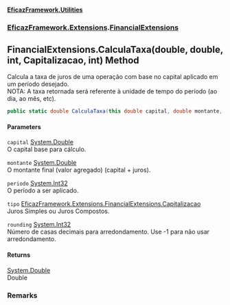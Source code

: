 #### [EficazFramework.Utilities](EficazFrameworkUtilities.md 'EficazFramework Utilities')
### [EficazFramework.Extensions](EficazFrameworkUtilities.md#EficazFramework_Extensions 'EficazFramework.Extensions').[FinancialExtensions](FinancialExtensions.md 'EficazFramework.Extensions.FinancialExtensions')
## FinancialExtensions.CalculaTaxa(double, double, int, Capitalizacao, int) Method
Calcula a taxa de juros de uma operação com base no capital aplicado em um período desejado.  
NOTA: A taxa retornada será referente à unidade de tempo do período (ao dia, ao mês, etc).  
```csharp
public static double CalculaTaxa(this double capital, double montante, int periodo, EficazFramework.Extensions.FinancialExtensions.Capitalizacao tipo=EficazFramework.Extensions.FinancialExtensions.Capitalizacao.JurosSimples, int rounding=-1);
```
#### Parameters
<a name='EficazFramework_Extensions_FinancialExtensions_CalculaTaxa(double_double_int_EficazFramework_Extensions_FinancialExtensions_Capitalizacao_int)_capital'></a>
`capital` [System.Double](https://docs.microsoft.com/en-us/dotnet/api/System.Double 'System.Double')  
O capital base para cálculo.
  
<a name='EficazFramework_Extensions_FinancialExtensions_CalculaTaxa(double_double_int_EficazFramework_Extensions_FinancialExtensions_Capitalizacao_int)_montante'></a>
`montante` [System.Double](https://docs.microsoft.com/en-us/dotnet/api/System.Double 'System.Double')  
O montante final (valor agregado) (capital + juros).
  
<a name='EficazFramework_Extensions_FinancialExtensions_CalculaTaxa(double_double_int_EficazFramework_Extensions_FinancialExtensions_Capitalizacao_int)_periodo'></a>
`periodo` [System.Int32](https://docs.microsoft.com/en-us/dotnet/api/System.Int32 'System.Int32')  
O período a ser aplicado.
  
<a name='EficazFramework_Extensions_FinancialExtensions_CalculaTaxa(double_double_int_EficazFramework_Extensions_FinancialExtensions_Capitalizacao_int)_tipo'></a>
`tipo` [EficazFramework.Extensions.FinancialExtensions.Capitalizacao](https://docs.microsoft.com/en-us/dotnet/api/EficazFramework.Extensions.FinancialExtensions.Capitalizacao 'EficazFramework.Extensions.FinancialExtensions.Capitalizacao')  
Juros Simples ou Juros Compostos.
  
<a name='EficazFramework_Extensions_FinancialExtensions_CalculaTaxa(double_double_int_EficazFramework_Extensions_FinancialExtensions_Capitalizacao_int)_rounding'></a>
`rounding` [System.Int32](https://docs.microsoft.com/en-us/dotnet/api/System.Int32 'System.Int32')  
Número de casas decimais para arredondamento. Use -1 para não usar arredondamento.
  
#### Returns
[System.Double](https://docs.microsoft.com/en-us/dotnet/api/System.Double 'System.Double')  
Double
### Remarks
